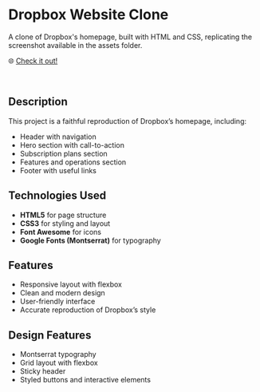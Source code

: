 # Dropbox Website Clone
A clone of Dropbox's homepage, built with HTML and CSS, replicating the screenshot available in the assets folder.

🌐 [Check it out!](https://michecosa.github.io/htmlcss-dropbox/)

<br>

## Description
This project is a faithful reproduction of Dropbox’s homepage, including:

- Header with navigation  
- Hero section with call-to-action  
- Subscription plans section  
- Features and operations section  
- Footer with useful links  

##  Technologies Used
- **HTML5** for page structure  
- **CSS3** for styling and layout  
- **Font Awesome** for icons  
- **Google Fonts (Montserrat)** for typography  

## Features
- Responsive layout with flexbox  
- Clean and modern design  
- User-friendly interface  
- Accurate reproduction of Dropbox’s style  


## Design Features
- Montserrat typography  
- Grid layout with flexbox  
- Sticky header  
- Styled buttons and interactive elements
